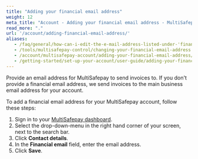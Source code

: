 ```yaml
---
title: "Adding your financial email address"
weight: 12
meta_title: "Account - Adding your financial email address - MultiSafepay Docs"
read_more: "."
url: '/account/adding-financial-email-address/'
aliases:
   - /faq/general/how-can-i-edit-the-e-mail-address-listed-under-'financial-email'-
   - /tools/multisafepay-control/changing-your-financial-email-address
   - /account/multisafepay-account/adding-your-financial-email-address/
   - /getting-started/set-up-your-account/user-guide/adding-your-financial-email-address/
---
```


Provide an email address for MultiSafepay to send invoices to. If you don't provide a financial email address, we send invoices to the main business email address for your account.

To add a financial email address for your MultiSafepay account, follow these steps:

1. Sign in to your [MultiSafepay dashboard](https://merchant.multisafepay.com).
2. Select the drop-down-menu in the right hand corner of your screen, next to the search bar.
3. Click **Contact details**. 
4. In the **Financial email** field, enter the email address.
5. Click **Save**. 